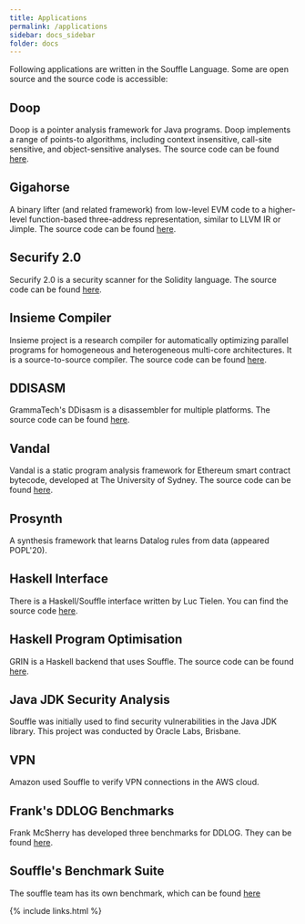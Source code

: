 ```yaml
---
title: Applications
permalink: /applications
sidebar: docs_sidebar
folder: docs
---
```


Following applications are written in the Souffle Language. Some are open source and the source code is accessible:

## Doop
Doop is a pointer analysis framework for Java programs. 
Doop implements a range of points-to algorithms, including context insensitive, 
call-site sensitive, and object-sensitive analyses. The source code can be found
[here](https://bitbucket.org/yanniss/doop/).

## Gigahorse
A binary lifter (and related framework) from low-level EVM code to a higher-level function-based three-address
representation, similar to LLVM IR or Jimple. The source code can be found
[here](https://github.com/nevillegrech/gigahorse-toolchain).

## Securify 2.0
Securify 2.0 is a security scanner for the Solidity language. The source code can be found [here](https://github.com/eth-sri/securify2). 

## Insieme Compiler 
Insieme project is a research compiler for automatically optimizing parallel programs for homogeneous and heterogeneous
multi-core architectures. It is a source-to-source compiler. The source code can be found
[here](https://github.com/insieme/insieme). 

## DDISASM
GrammaTech's DDisasm is a disassembler for multiple platforms. The source code can be found [here](https://github.com/GrammaTech/ddisasm). 

## Vandal
Vandal is a static program analysis framework for Ethereum smart contract bytecode, developed at The University of
Sydney. The source code can be found [here](https://github.com/usyd-blockchain/vandal). 

## Prosynth
A synthesis framework that learns Datalog rules from data (appeared POPL'20).

## Haskell Interface 
There is a Haskell/Souffle interface written by Luc Tielen. You can find the source code [here](https://github.com/luc-tielen/souffle-haskell). 

## Haskell Program Optimisation
GRIN is a Haskell backend that uses Souffle. The source code can be found
[here](https://github.com/grin-compiler/ghc-grin). 

## Java JDK Security Analysis
Souffle was initially used to find security vulnerabilities in the Java JDK library. This project was conducted by Oracle Labs, Brisbane. 

## VPN 
Amazon used Souffle to verify VPN connections in the AWS cloud. 

## Frank's DDLOG Benchmarks
Frank McSherry has developed three benchmarks for DDLOG. They can be found [here](https://github.com/frankmcsherry/dynamic-datalog/). 

## Souffle's Benchmark Suite
The souffle team has its own benchmark, which can be found [here](https://github.com/souffle-lang/benchmarks/)

{% include links.html %}
